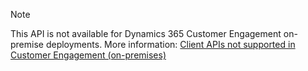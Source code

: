 > [!NOTE]
> This API is not available for Dynamics 365 Customer Engagement on-premise deployments. More information: [Client APIs not supported in Customer Engagement (on-premises)](/dynamics365/customerengagement/on-premises/developer/clientapi/reference)
